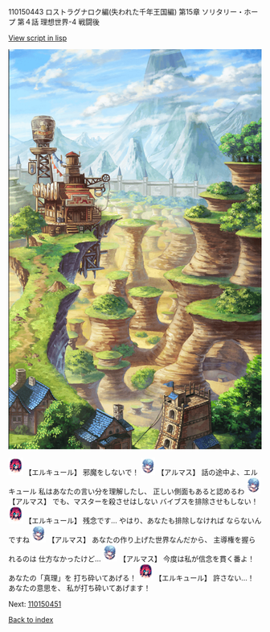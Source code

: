 110150443 ロストラグナロク編(失われた千年王国編) 第15章 ソリタリー・ホープ 第４話 理想世界-4 戦闘後

[View script in lisp](../scripts/110150443.txt)

![005_Wilderness.png](../images/backgrounds/005_Wilderness.png)

<img src="../images/units/3202519.png" alt="3202519.png" height="34"/>
【エルキュール】
邪魔をしないで！

<img src="../images/units/3103811.png" alt="3103811.png" height="34"/>
【アルマス】
話の途中よ、エルキュール
私はあなたの言い分を理解したし、
正しい側面もあると認めるわ

<img src="../images/units/3103811.png" alt="3103811.png" height="34"/>
【アルマス】
でも、マスターを殺させはしない
バイブスを排除させもしない！

<img src="../images/units/3202519.png" alt="3202519.png" height="34"/>
【エルキュール】
残念です…
やはり、あなたも排除しなければ
ならないんですね

<img src="../images/units/3103811.png" alt="3103811.png" height="34"/>
【アルマス】
あなたの作り上げた世界なんだから、
主導権を握られるのは
仕方なかったけど…

<img src="../images/units/3103811.png" alt="3103811.png" height="34"/>
【アルマス】
今度は私が信念を貫く番よ！
あなたの「真理」を
打ち砕いてあげる！

<img src="../images/units/3202519.png" alt="3202519.png" height="34"/>
【エルキュール】
許さない…！
あなたの意思を、
私が打ち砕いてあげます！

Next: [110150451](110150451.md)

[Back to index](index.md)
